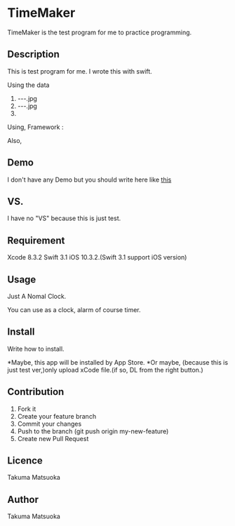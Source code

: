 # TimeMaker

TimeMaker is the test program for me to practice programming.

## Description

This is test program for me.
I wrote this with swift.

Using the data
1. ---.jpg
2. ---.jpg
3. 

Using,
Framework : 

Also,


## Demo

I don't have any Demo but you should write here like [this](http://qiita.com/takuya-ki/items/13e445096752b8181de7)

## VS. 

I have no "VS" because this is just test.

## Requirement

Xcode 8.3.2
Swift 3.1
iOS 10.3.2.(Swift 3.1 support iOS version)
 
## Usage

Just A Nomal Clock.

You can use as a clock, alarm of course timer.

## Install

Write how to install.

*Maybe, this app will be installed by App Store.
*Or maybe, (because this is just test ver,)only upload xCode file.(if so, DL from the right button.)


## Contribution

1. Fork it
2. Create your feature branch
3. Commit your changes
4. Push to the branch (git push origin my-new-feature)
5. Create new Pull Request

## Licence

Takuma Matsuoka

## Author

Takuma Matsuoka
